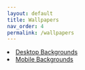 ```yaml
---
layout: default
title: Wallpapers
nav_order: 4
permalink: /wallpapers
---
```


<div class="card">
    <div class="container">
        <lu>
            <li class="text-delta"><a href="https://the-back-room.github.io/wallpapers/desktop-wakkpapers" target="_blank">Desktop Backgrounds</a></li>
            <li class="text-delta"><a href="https://the-back-room.github.io/wallpapers/mobile-backgrounds" target="_blank">Mobile Backgrounds</a></li>
        </lu>
    </div>
</div>